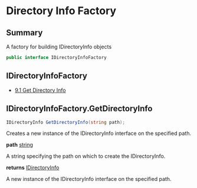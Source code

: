 ﻿# Directory Info Factory

## Summary

A factory for building IDirectoryInfo objects

```csharp
public interface IDirectoryInfoFactory
```

## IDirectoryInfoFactory

- [9.1 Get Directory Info](#user-content-idirectoryinfofactorygetdirectoryinfo)

## IDirectoryInfoFactory.GetDirectoryInfo

```csharp
IDirectoryInfo GetDirectoryInfo(string path);
```

Creates a new instance of the IDirectoryInfo interface on the specified path.

**path** [string](https://docs.microsoft.com/en-us/dotnet/api/system.string?view=net-6.0)

A string specifying the path on which to create the IDirectoryInfo.

**returns** [IDirectoryInfo](./DirectoryInfo.md)

A new instance of the IDirectoryInfo interface on the specified path.